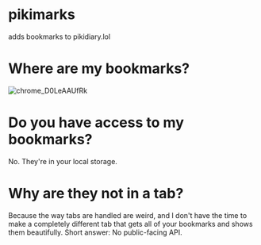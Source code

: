 # pikimarks
adds bookmarks to pikidiary.lol
# Where are my bookmarks?
![chrome_D0LeAAUfRk](https://github.com/user-attachments/assets/4052b66e-9f3b-4d3b-9314-8d20dc24bf2c)
# Do you have access to my bookmarks?
No. They're in your local storage. 
# Why are they not in a tab?
Because the way tabs are handled are weird, and I don't have the time to make a completely different tab that gets all of your bookmarks and shows them beautifully.
Short answer: No public-facing API.
